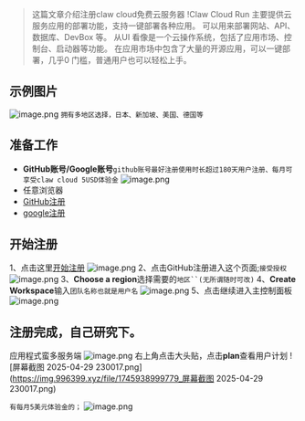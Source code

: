 > 这篇文章介绍注册claw cloud免费云服务器
> !Claw Cloud Run 主要提供云服务应用的部署功能，支持一键部署各种应用。 可以用来部署网站、API、数据库、DevBox 等。 从UI 看像是一个云操作系统，包括了应用市场、控制台、启动器等功能。 在应用市场中包含了大量的开源应用，可以一键部署，几乎0 门槛，普通用户也可以轻松上手。

## 示例图片
![image.png](https://img.996399.xyz/file/1745936611632_image.png)
`拥有多地区选择，日本、新加坡、美国、德国等`

## 准备工作
  - **GitHub账号/Google账号**`github账号最好注册使用时长超过180天用户注册、每月可享受claw cloud 5USD体验金`
![image.png](https://img.996399.xyz/file/1745937348429_image.png)
  - 任意浏览器
  - [GitHub注册](https://github.com/)
  - [google注册](https://accounts.google.com/)
## 开始注册 
1、点击这里[开始注册](https://console.run.claw.cloud/signin?link=WQSAZFMXPOVF)
![image.png](https://img.996399.xyz/file/1745937876093_image.png)
2、点击GitHub注册进入这个页面;`接受授权`
![image.png](https://img.996399.xyz/file/1745938115079_image.png)
3、**Choose a region**选择需要的`地区``(无所谓随时可改)`
4、**Create Workspace**输入`团队名称也就是用户名`
![image.png](https://img.996399.xyz/file/1745938574232_image.png)
5、点击继续进入主控制面板
![image.png](https://img.996399.xyz/file/1745936611632_image.png)

## 注册完成，自己研究下。
应用程式蛮多服务端
![image.png](https://img.996399.xyz/file/1745938739910_image.png)
右上角点击大头贴，点击**plan**查看用户计划
![屏幕截图 2025-04-29 230017.png](https://img.996399.xyz/file/1745938999779_屏幕截图 2025-04-29 230017.png)

`有每月5美元体验金的；`
![image.png](https://img.996399.xyz/file/1745939300439_image.png)
    